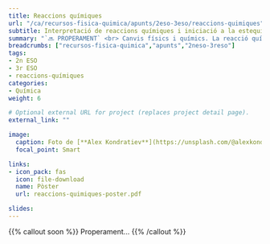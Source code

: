 ```yaml
---
title: Reaccions químiques
url: "/ca/recursos-fisica-quimica/apunts/2eso-3eso/reaccions-quimiques"
subtitle: Interpretació de reaccions químiques i iniciació a la estequiometria
summary: "`🔜 PROPERAMENT` <br> Canvis físics i químics. La reacció química. Iniciació a l'estequiometria. Llei de conservació de la massa. Velocitat de reacció. La Química en la societat i el medi ambient."
breadcrumbs: ["recursos-fisica-quimica","apunts","2neso-3reso"]
tags:
- 2n ESO
- 3r ESO
- reaccions-químiques
categories:
- Química
weight: 6

# Optional external URL for project (replaces project detail page).
external_link: ""

image:
  caption: Foto de [**Alex Kondratiev**](https://unsplash.com/@alexkondratiev) en [Unsplash](https://unsplash.com)
  focal_point: Smart

links:
- icon_pack: fas
  icon: file-download
  name: Pòster
  url: reaccions-quimiques-poster.pdf

slides: 
---
```


{{% callout soon %}}
Properament...
{{% /callout %}}	